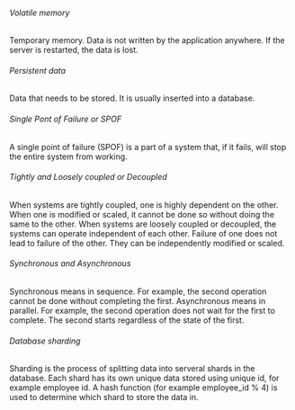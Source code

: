 ###### Volatile memory
Temporary memory. Data is not written by the application anywhere. If the server is restarted, the data is lost.

###### Persistent data
Data that needs to be stored. It is usually inserted into a database.

###### Single Pont of Failure or SPOF
A single point of failure (SPOF) is a part of a system that, if it fails, will stop the entire system from working.

###### Tightly and Loosely coupled or Decoupled
When systems are tightly coupled, one is highly dependent on the other. When one is modified or scaled, it cannot be done so without doing the same to the other.
When systems are loosely coupled or decoupled, the systems can operate independent of each other. Failure of one does not lead to failure of the other. They can be independently modified or scaled.

###### Synchronous and Asynchronous
Synchronous means in sequence. For example, the second operation cannot be done without completing the first.
Asynchronous means in parallel. For example, the second operation does not wait for the first to complete. The second starts regardless of the state of the first.

###### Database sharding
Sharding is the process of splitting data into serveral shards in the database. Each shard has its own unique data stored using unique id, for example employee id. A hash function (for example employee_id % 4) is used to determine which shard to store the data in.